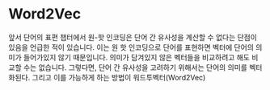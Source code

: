 # Word2Vec

앞서 단어의 표편 챕터에서 원-핫 인코딩은 단어 간 유사성을 계산할 수 없다는 단점이 있음을 언급한 적이 있습니다. 이는 원 핫 인코딩으로 단어를 표현하면 벡터에 단어의 의미가 들어가있지 않기 때문입니다. 의미가 담겨있지 않은 벡터들을 비교하려고 해도 비교할 수는 없습니다. 그렇다면, 단어 간 유사성을 고려하기 위해서는 단어의 의미를 벡터화된다. 그리고 이를 가능하게 하는 방법이 워드투벡터(Word2Vec)